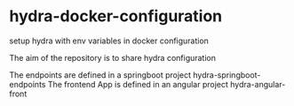 # hydra-docker-configuration
setup hydra with env variables in docker configuration

The aim of the repository is to share hydra configuration 

The endpoints are defined in a springboot project hydra-springboot-endpoints
The frontend App is defined in an angular project hydra-angular-front
